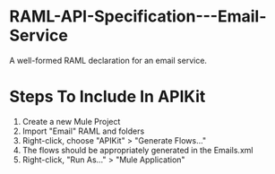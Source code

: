 RAML-API-Specification---Email-Service
======================================

A well-formed RAML declaration for an email service. 

# Steps To Include In APIKit

1. Create a new Mule Project
2. Import "Email" RAML and folders 
3. Right-click, choose "APIKit" > "Generate Flows..."
4. The flows should be appropriately generated in the Emails.xml
5. Right-click, "Run As..." > "Mule Application"
